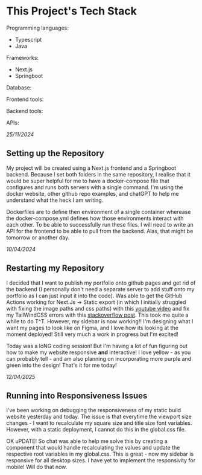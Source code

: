 # This Project's Tech Stack

Programming languages:

- Typescript
- Java

Frameworks:

- Next.js
- Springboot

Database:

Frontend tools:

Backend tools:

APIs:

_25/11/2024_

## Setting up the Repository

My project will be created using a Next.js frontend and a Springboot backend. Because I set both folders in the same repository, I realise that it would be super helpful for me to have a docker-compose file that configures and runs both servers with a single command. I'm using the docker website, other github repo examples, and chatGPT to help me understand what the heck I am writing.

Dockerfiles are to define then environment of a single container wherease the docker-compose.yml defines how those environments interact with each other. To be able to successfully run these files. I will need to write an API for the frontend to be able to pull from the backend. Alas, that might be tomorrow or another day.

_10/04/2024_

## Restarting my Repository

I decided that I want to publish my portfolio onto github pages and get rid of the backend (I personally don't need a separate server to add stuff onto my portfolio as I can just input it into the code). Was able to get the GitHub Actions working for Next.Js -> Static export (in which I initially struggled with fixing the image paths and css paths) with this [youtube video](https://www.youtube.com/watch?v=mJuz45RXeXY) and fix my TailWindCSS errors with this [stackoverflow post](https://stackoverflow.com/questions/70506975/issues-installing-tailwindcss-specifically-with-npx-tailwindcss-init). This took me quite a while to do T^T. However, my sidebar is now working!! I'm designing what I want my pages to look like on Figma, and I love how its looking at the moment deployed! Still very much a work in progress but I'm excited!

Today was a loNG coding session! But I'm having a lot of fun figuring out how to make my website responsive **and** interactive! I love yellow - as you can probably tell - and am also planning on incorporating more purple and green into the design! That's it for me today!

_12/04/2025_

## Running into Responsiveness Issues

I've been working on debugging the responsiveness of my static build website yesterday and today. The issue is that everytime the viewport size changes - I want to recalculate my square size and title size font variables. However, with a static deployment, I cannot do this in the global.css file.

OK uPDATE! So chat was able to help me solve this by creating a component that would handle recalculating the values and update the respective root variables in my global.css. This is great - now my sidebar is responsive for all desktop sizes. I have yet to implement the responsivity for mobile! Will do that now.

